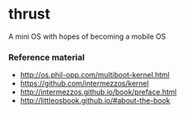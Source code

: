 # thrust
A mini OS with hopes of becoming a mobile OS

### Reference material

* http://os.phil-opp.com/multiboot-kernel.html
* https://github.com/intermezzos/kernel
* http://intermezzos.github.io/book/preface.html
* http://littleosbook.github.io/#about-the-book
